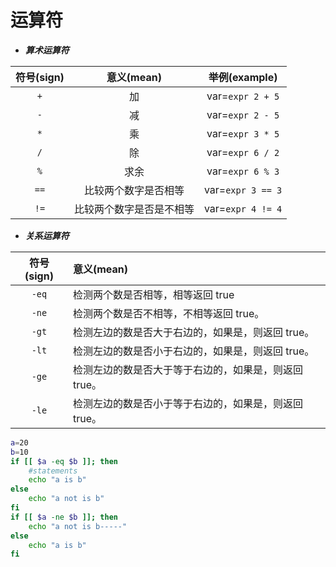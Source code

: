 # 运算符

* ***算术运算符***

| 符号(sign) |   意义(mean)   |    举例(example)    |
|:--------:|:------------:|:-----------------:|
|   `+`    |      加       | var=`expr 2 + 5`  |
|   `-`    |      减       | var=`expr 2 - 5`  |
|   `*`    |      乘       | var=`expr 3 * 5`  |
|   `/`    |      除       | var=`expr 6 / 2`  |
|   `%`    |      求余      | var=`expr 6 % 3`  |
|   `==`   |  比较两个数字是否相等  | var=`expr 3 == 3` |
|   `!=`   | 比较两个数字是否是不相等 | var=`expr 4 != 4` |

* ***关系运算符***

| 符号(sign) | 意义(mean)                      |
|:--------:|:------------------------------|
|  `-eq`   | 检测两个数是否相等，相等返回 true           |
|  `-ne`   | 检测两个数是否不相等，不相等返回 true。        |
|  `-gt`   | 检测左边的数是否大于右边的，如果是，则返回 true。   |
|  `-lt`   | 检测左边的数是否小于右边的，如果是，则返回 true。   |
|  `-ge`   | 检测左边的数是否大于等于右边的，如果是，则返回 true。 |
|  `-le`   | 检测左边的数是否小于等于右边的，如果是，则返回 true。 |

```bash
a=20
b=10
if [[ $a -eq $b ]]; then
    #statements
    echo "a is b"
else
    echo "a not is b"
fi
if [[ $a -ne $b ]]; then
    echo "a not is b-----"
else
    echo "a is b" 
fi
```


